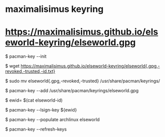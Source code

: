 # maximalisimus keyring
# https://maximalisimus.github.io/elseworld-keyring/elseworld.gpg

$ pacman-key --init

$ wget https://maximalisimus.github.io/elseworld-keyring/elseworld{.gpg,-revoked,-trusted,-id.txt}

$ sudo mv elseworld{.gpg,-revoked,-trusted} /usr/share/pacman/keyrings/

$ pacman-key --add /usr/share/pacman/keyrings/elseworld.gpg

$ ewid= $(cat elseworld-id)

$ pacman-key --lsign-key ${ewid}

$ pacman-key --populate archlinux elseworld

$ pacman-key --refresh-keys

